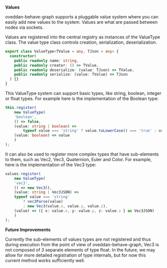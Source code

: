 **Values**

oveddan-behave-graph supports a pluggable value system where you can easily add new values to the system.  Values are what are passed between nodes via sockets.

Values are registered into the central registry as instances of the ValueType class.  The value type class controls creation, serialization, deserialization.

```typescript
export class ValueType<TValue = any, TJson = any> {
  constructor(
    public readonly name: string,
    public readonly creator: () => TValue,
    public readonly deserialize: (value: TJson) => TValue,
    public readonly serialize: (value: TValue) => TJson
  ) {}
}
```

This ValueType system can support basic types, like string, boolean, integer or float types.  For example here is the implementation of the Boolean type:

```typescript
this.register(
    new ValueType(
    'boolean',
    () => false,
    (value: string | boolean) =>
        typeof value === 'string' ? value.toLowerCase() === 'true' : value,
    (value: boolean) => value
    )
);
```

It can also be used to register more complex types that have sub-elements to them, such as Vec2, Vec3, Quaternion, Euler and Color.  For example, here is the implementation of the Vec3 type:

```typescript
values.register(
    new ValueType(
    'vec3',
    () => new Vec3(),
    (value: string | Vec3JSON) =>
    typeof value === 'string'
        ? vec3Parse(value)
        : new Vec3(value.x, value.y, value.z),
    (value) => ({ x: value.x, y: value.y, z: value.z } as Vec3JSON)
    )
);
```

**Future Improvements**

Currently the sub-elements of values types are not registered and thus during execution from the point of view of oveddan-behave-graph, Vec3 is not composed of 3 separate elements of type float.  In the future, we may allow for more detailed registration of type internals, but for now this current method works sufficiently well.

